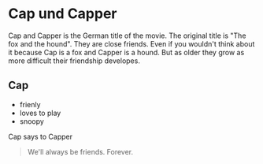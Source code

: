# Cap und Capper

Cap and Capper is the German title of the movie. The original title is "The fox and the hound".
They are close friends. Even if you wouldn't think about it because Cap is a fox and Capper is a hound.
But as older they grow as more difficult their friendship developes.

## Cap
* frienly
* loves to play
* snoopy

Cap says to Capper
> We'll always be friends.
> Forever.